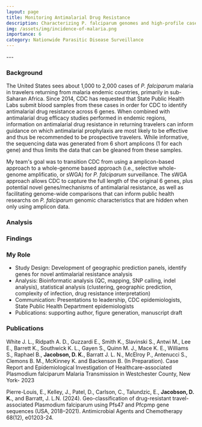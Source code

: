 ```yaml
---
layout: page
title: Monitoring Antimalarial Drug Resistance
description: Characterizing P. falciparum genomes and high-profile case investigations
img: /assets/img/incidence-of-malaria.png
importance: 6
category: Nationwide Parasitic Disease Surveillance
---
```


<div class="row">
    <div class="col-sm mt-3 mt-md-0">
        <img class="img-fluid rounded z-depth-1" src="{{ '/assets/img/assets/img/aac.01203-24.f003.jpg ' | relative_url }}" alt="" title="example image"/>
    </div>
</div>
---

### Background 
The United States sees about 1,000 to 2,000 cases of *P. falciparum* malaria in travelers returning from malaria endemic countries, primarily in sub-Saharan Africa. Since 2014, CDC has requested that State Public Health Labs submit blood samples from these cases in order for CDC to identify antimalarial drug resistance across 6 genes. When combined with antimalarial drug efficacy studies performed in endemic regions, information on antimalarial drug resistance in returning travelers can inform guidance on which antimalarial prophylaxis are most likely to be effective and thus be recommended to be prospective travelers. While informative, the sequencing data was generated from 6 short amplicons (1 for each gene) and thus limits the data that can be gleaned from these samples.

My team's goal was to transition CDC from using a amplicon-based approach to a whole-genome based approach (i.e., selective whole-genome amplificatio, or sWGA) for *P. falciparum* surveillance. The sWGA approach allows CDC to capture the full length of the original 6 genes, plus potential novel genes/mechanisms of antimalarial resistance, as well as facilitating genome-wide comparisons that can inform public health researchs on *P. falciparum* genomic characteristics that are hidden when only using amplicon data.

### Analysis

### Findings

### My Role
- Study Design: Development of geographic prediction panels, identify genes for novel antimalarial resistance analysis
- Analysis: Bioinformatic analysis (QC, mapping, SNP calling, indel analysis), statistical analysis (clustering, geographic prediction, complexity of infection, drug resistance interpretation)
- Communication: Presentations to leadership, CDC epidemiologists, State Public Health Department epidemiologists
- Publications: supporting author, figure generation, manuscript draft

### Publications
White J. L., Ridpath A. D., Guzzardi E., Smith K., Slavinski S., Antwi M., Lee E., Barrett K., Southwick K. L., Gayen S., Quinn M. J., Mace
K. E., Williams S., Raphael B., **Jacobson, D. K.**, Barratt J. L. N., McElroy P., Antenucci S., Clemons B. M., McKinney K. and Backenson
B. (In Preparation). Case Report and Epidemiological Investigation of Healthcare-associated Plasmodium falciparum Malaria
Transmission in Westchester County, New York- 2023

Pierre-Louis, E., Kelley, J., Patel, D., Carlson, C., Talundzic, E., **Jacobson, D. K.**, and Barratt, J. L.N. (2024). Geo-classification of
drug-resistant travel-associated Plasmodium falciparum using Pfs47 and Pfcpmp gene sequences (USA, 2018–2021). Antimicrobial
Agents and Chemotherapy 68(12), e01203-24.